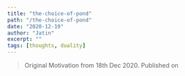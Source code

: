 ```yaml
---
title: "the-choice-of-pond"
path: "/the-choice-of-pond"
date: "2020-12-19"
author: "Jatin"
excerpt: ""
tags: [thoughts, duality]
---
```


> Original Motivation from 18th Dec 2020. Published on 

